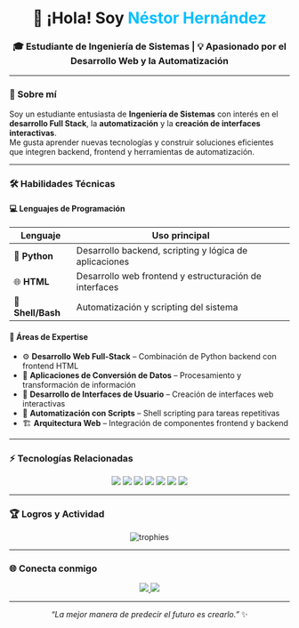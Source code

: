<!-- 👋 ¡Hola mundo! Soy Néstor Hernández -->

<h1 align="center">👋 ¡Hola! Soy <span style="color:#00BFFF;">Néstor Hernández</span></h1>
<h3 align="center">🎓 Estudiante de Ingeniería de Sistemas | 💡 Apasionado por el Desarrollo Web y la Automatización</h3>

---

### 🚀 Sobre mí
Soy un estudiante entusiasta de **Ingeniería de Sistemas** con interés en el **desarrollo Full Stack**, la **automatización** y la **creación de interfaces interactivas**.  
Me gusta aprender nuevas tecnologías y construir soluciones eficientes que integren backend, frontend y herramientas de automatización.  

---

### 🛠️ Habilidades Técnicas

#### 💻 Lenguajes de Programación
| Lenguaje | Uso principal |
|-----------|----------------|
| 🐍 **Python** | Desarrollo backend, scripting y lógica de aplicaciones |
| 🌐 **HTML** | Desarrollo web frontend y estructuración de interfaces |
| 🐚 **Shell/Bash** | Automatización y scripting del sistema |

#### 🧠 Áreas de Expertise
- ⚙️ **Desarrollo Web Full-Stack** – Combinación de Python backend con frontend HTML  
- 🔄 **Aplicaciones de Conversión de Datos** – Procesamiento y transformación de información  
- 🧩 **Desarrollo de Interfaces de Usuario** – Creación de interfaces web interactivas  
- 🤖 **Automatización con Scripts** – Shell scripting para tareas repetitivas  
- 🏗️ **Arquitectura Web** – Integración de componentes frontend y backend  

---

### ⚡ Tecnologías Relacionadas
<p align="center">
  <img src="https://img.shields.io/badge/Python-3776AB?style=for-the-badge&logo=python&logoColor=white"/>
  <img src="https://img.shields.io/badge/Flask-000000?style=for-the-badge&logo=flask&logoColor=white"/>
  <img src="https://img.shields.io/badge/Node.js-43853D?style=for-the-badge&logo=node.js&logoColor=white"/>
  <img src="https://img.shields.io/badge/HTML5-E34F26?style=for-the-badge&logo=html5&logoColor=white"/>
  <img src="https://img.shields.io/badge/CSS3-1572B6?style=for-the-badge&logo=css3&logoColor=white"/>
  <img src="https://img.shields.io/badge/Git-F05032?style=for-the-badge&logo=git&logoColor=white"/>
  <img src="https://img.shields.io/badge/GitHub-181717?style=for-the-badge&logo=github&logoColor=white"/>
</p>

---

### 🏆 Logros y Actividad
<p align="center">
  <img src="https://github-profile-trophy.vercel.app/?username=nestorhernandez&theme=dracula&margin-w=10&margin-h=10&no-bg=true" alt="trophies" />
</p>

---

### 🌐 Conecta conmigo
<p align="center">
  <a href="https://www.linkedin.com/in/nestorhernandez" target="_blank">
    <img src="https://img.shields.io/badge/LinkedIn-0077B5?style=for-the-badge&logo=linkedin&logoColor=white"/>
  </a>
  <a href="mailto:nestorhernandez@example.com">
    <img src="https://img.shields.io/badge/Email-D14836?style=for-the-badge&logo=gmail&logoColor=white"/>
  </a>
</p>

---

<p align="center">
  <i>“La mejor manera de predecir el futuro es crearlo.”</i> ✨  
</p>
